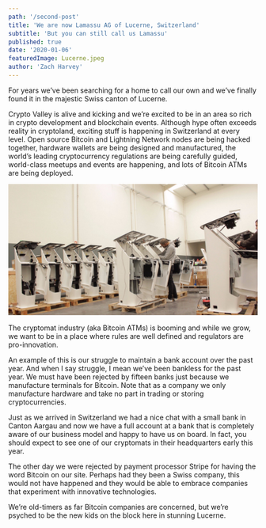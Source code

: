 ```yaml
---
path: '/second-post'
title: 'We are now Lamassu AG of Lucerne, Switzerland'
subtitle: 'But you can still call us Lamassu'
published: true
date: '2020-01-06'
featuredImage: Lucerne.jpeg
author: 'Zach Harvey'
---
```


For years we’ve been searching for a home to call our own and we’ve finally found it in the majestic Swiss canton of Lucerne.

Crypto Valley is alive and kicking and we’re excited to be in an area so rich in crypto development and blockchain events. Although hype often exceeds reality in cryptoland, exciting stuff is happening in Switzerland at every level. Open source Bitcoin and Lightning Network nodes are being hacked together, hardware wallets are being designed and manufactured, the world’s leading cryptocurrency regulations are being carefully guided, world-class meetups and events are happening, and lots of Bitcoin ATMs are being deployed.

![Studio shot](content-images/studio.jpeg)


The cryptomat industry (aka Bitcoin ATMs) is booming and while we grow, we want to be in a place where rules are well defined and regulators are pro-innovation.

An example of this is our struggle to maintain a bank account over the past year. And when I say struggle, I mean we’ve been bankless for the past year. We must have been rejected by fifteen banks just because we manufacture terminals for Bitcoin. Note that as a company we only manufacture hardware and take no part in trading or storing cryptocurrencies.

Just as we arrived in Switzerland we had a nice chat with a small bank in Canton Aargau and now we have a full account at a bank that is completely aware of our business model and happy to have us on board. In fact, you should expect to see one of our cryptomats in their headquarters early this year.

The other day we were rejected by payment processor Stripe for having the word Bitcoin on our site. Perhaps had they been a Swiss company, this would not have happened and they would be able to embrace companies that experiment with innovative technologies.

We’re old-timers as far Bitcoin companies are concerned, but we’re psyched to be the new kids on the block here in stunning Lucerne.